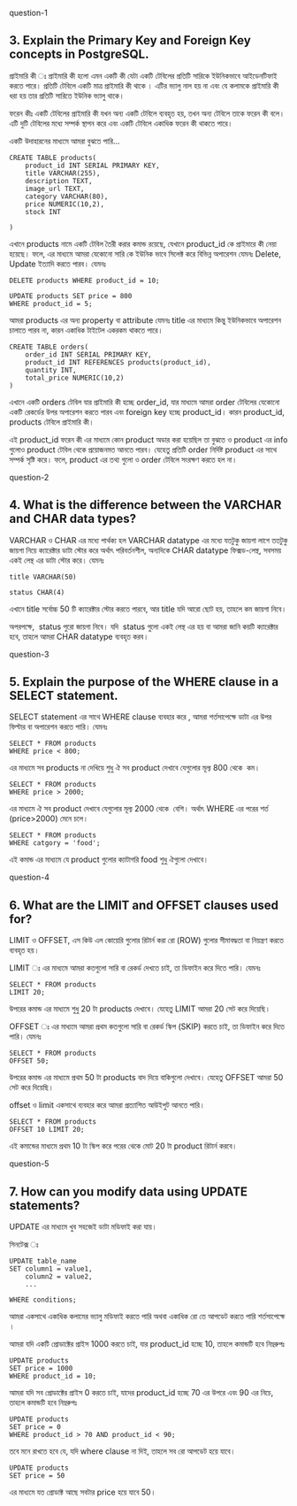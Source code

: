 question-1

## 3. Explain the Primary Key and Foreign Key concepts in PostgreSQL.

প্রাইমারি কী ঃ প্রাইমারি কী হলো এমন একটি কী যেটা একটি টেবিলের প্রতিটি সারিকে ইউনিকভাবে আইডেনটিফাই করতে পারে। প্রতিটি টেবিলে একটি মাত্র প্রাইমারি কী থাকে । এটির ভ্যালু নাল হয় না এবং যে কলামকে প্রাইমারি কী ধরা হয় তার প্রতিটি সারিতে ইউনিক ভ্যালু থাকে।

ফরেন কীঃ একটি টেবিলের প্রাইমারি কী যখন অন্য একটি টেবিলে ব্যবহৃত হয়, তখন অন্য টেবিলে তাকে ফরেন কী বলে। এটি দুটি টেবিলের মধ্যে সম্পর্ক স্থাপন করে এবং একটি টেবিলে একাধিক ফরেন কী থাকতে পারে।

একটি উদাহারনের মাধ্যমে আমরা বুঝতে পারি...

```
CREATE TABLE products(
    product_id INT SERIAL PRIMARY KEY,
    title VARCHAR(255),
    description TEXT,
    image_url TEXT,
    category VARCHAR(80),
    price NUMERIC(10,2),
    stock INT

)
```

এখানে products নামে একটি টেবিল তৈরী করার কমান্ড রয়েছে, যেখানে product_id কে প্রাইমারে কী নেয়া হয়েছে। ফলে, এর মাধ্যমে আমরা যেকোনো সারি কে ইউনিক ভাবে সিলেক্ট করে বিভিন্ন অপারেশন যেমনঃ Delete, Update ইত্যাদি করতে পারব। যেমনঃ

```
DELETE products WHERE product_id = 10;

UPDATE products SET price = 800
WHERE product_id = 5;
```

আমরা products এর অন্য property বা attribute যেমনঃ title এর মাধ্যমে কিন্তু ইউনিকভাবে অপারেশন চালাতে পারব না, কারন একাধিক টাইটেল একরকম থাকতে পারে।

```
CREATE TABLE orders(
    order_id INT SERIAL PRIMARY KEY,
    product_id INT REFERENCES products(product_id),
    quantity INT,
    total_price NUMERIC(10,2)
)
```

এখানে একটি orders টেবিল যার প্রাইমারি কী হচ্ছে order_id, যার মাধ্যমে আমরা order টেবিলের যেকোনো একটি রেকর্ডের উপর অপারেশন করতে পারব এবং foreign key হচ্ছে product_id। কারন product_id, products টেবিলে প্রাইমারি কী।

এই product_id ফরেন কী এর মাধ্যমে কোন product অডার করা হয়েছিল তা বুঝতে ও product এর info গুলোও product টেবিল থেকে প্রয়োজনমত আনতে পারব। যেহেতু প্রতিটি order নির্দিষ্ট product এর সাথে সম্পর্ক সৃষ্টি করে। ফলে, product এর তথ্য গুলো ও order টেবিলে সংরক্ষণ করতে হল না।

question-2

## 4. What is the difference between the VARCHAR and CHAR data types?

VARCHAR ও CHAR এর মধ্যে পার্থক্য হল VARCHAR datatype এর মধ্যে যতটুকু জায়গা লাগে ততটুকু জায়গা নিয়ে ক্যারেক্টার ডাটা স্টোর করে অর্থাৎ পরিবর্তনশীল, অন্যদিকে CHAR datatype ফিক্সড-লেন্থ, সবসময় একই লেন্থ এর ডাটা স্টোর করে। যেমনঃ

```
title VARCHAR(50)

status CHAR(4)
```

এখানে title ‍সর্বোচ্চ 50 টি ক্যারেক্টার স্টোর করতে পারবে, আর title যদি আরো ছোট হয়, তাহলে কম জায়গা নিবে।

অপরপক্ষে, ‍ status পুরো জায়গা নিবে। যদি ‍ status গুলো একই লেন্থ এর হয় বা আমরা জানি কয়টি ক্যারেক্টার হবে, তাহলে আমরা CHAR datatype ব্যবহৃত করব।

question-3

## 5. Explain the purpose of the WHERE clause in a SELECT statement.

SELECT statement এর সাথে WHERE clause ব্যবহার করে , আমরা শর্তসাপেক্ষে ডাটা এর উপর ফিল্টার বা অপারেশন করতে পারি। যেমনঃ

```
SELECT * FROM products
WHERE price < 800;

```

এর মাধ্যমে সব products না দেখিয়ে শুধু ঐ সব product দেখাবে যেগুলোর মূল্য 800 থেকে ‍ কম।

```
SELECT * FROM products
WHERE price > 2000;
```

এর মাধ্যমে ঐ সব product দেখাবে যেগুলোর মূল্য 2000 থেকে ‍ বেশি। অর্থাৎ WHERE এর পরের শর্ত (price>2000) মেনে চলে।

```
SELECT * FROM products
WHERE catgory = 'food';

```

এই কমান্ড এর মাধ্যমে যে product গুলোর ক্যাটাগরি food শুধু ঐগুলো দেখাবে।

question-4

## 6. What are the LIMIT and OFFSET clauses used for?

LIMIT ও OFFSET, এস কিউ এল কোয়েরি গুলোর রিটার্ন করা রো (ROW) গুলোর ‍সীমাবদ্ধতা বা নিয়ন্ত্রণ করতে ব্যবহৃত হয়।

LIMIT ঃ এর মাধ্যমে আমরা কতগুলো সারি বা রেকর্ড দেখতে চাই, তা ডিফাইন করে দিতে পারি। যেমনঃ

```
SELECT * FROM products
LIMIT 20;

```

উপরের কমান্ড এর মাধ্যমে শুধু 20 টা products দেখাবে। যেহেতু LIMIT আমরা 20 সেট করে ‍দিয়েছি।

OFFSET ঃ এর মাধ্যমে আমরা প্রথম কতগুলো সারি বা রেকর্ড স্কিপ (SKIP) করতে চাই, তা ডিফাইন করে দিতে পারি। যেমনঃ

```
SELECT * FROM products
OFFSET 50;

```

উপরের কমান্ড এর মাধ্যমে প্রথম 50 টা products বাদ দিয়ে বাকিগুলো দেখাবে। যেহেতু OFFSET আমরা 50 সেট করে ‍দিয়েছি।

offset ও limit একসাথে ব্যবহার করে আমরা প্রত্যাশিত আউইপুট আনতে পারি।

```
SELECT * FROM products
OFFSET 10 LIMIT 20;

```

এই কমান্ডের মাধ্যমে প্রথম 10 টা স্কিপ করে পরের থেকে মোট 20 টা product রিটার্ন করবে।

question-5

## 7. How can you modify data using UPDATE statements?

UPDATE এর মাধ্যমে খুব সহজেই ডাটা মডিফাই করা যায়।

সিনটেক্স ঃ

```
UPDATE table_name
SET column1 = value1,
    column2 = value2,
    ...

WHERE conditions;
```

আমরা একসাথে একাধিক কলামের ভ্যালু মডিফাই করতে পারি অথবা একাধিক রো তে আপডেট করতে পারি শর্তসাপেক্ষে ।

আমরা যদি একটি প্রোডাক্টের প্রাইস 1000 করতে চাই, যার product_id হচ্ছে 10, তাহলে কমান্ডটি হবে নিম্নরুপঃ

```
UPDATE products
SET price = 1000
WHERE product_id = 10;

```

আমরা যদি সব প্রোডাক্টের প্রাইস 0 করতে চাই, যাদের product_id হচ্ছে 70 এর উপরে এবং 90 এর নিচে, তাহলে কমান্ডটি হবে নিম্নরুপঃ

```
UPDATE products
SET price = 0
WHERE product_id > 70 ‍AND product_id < 90;

```

তবে মনে রাখতে হবে যে, যদি where clause না দিই, তাহলে সব রো আপডেট হয়ে যাবে।

```
UPDATE products
SET price = 50

```

এর মাধ্যমে যত প্রোডাক্ট আছে সবটার price হয়ে যাবে 50।
